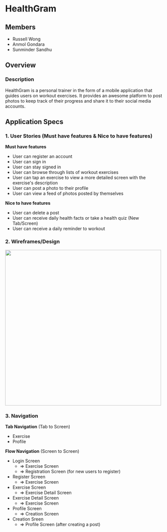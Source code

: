 # HealthGram

## Members
- Russell Wong
- Anmol Gondara
- Sunminder Sandhu

## Overview
### Description
HealthGram is a personal trainer in the form of a mobile application that guides users on workout exercises. It provides an awesome platform to post photos to keep track of their progress and share it to their social media accounts.

## Application Specs

### 1. User Stories (Must have features & Nice to have features)

**Must have features**
- User can register an account
- User can sign in
- User can stay signed in
- User can browse through lists of workout exercises
- User can tap an exercise to view a more detailed screen with the exercise's description
- User can post a photo to their profile
- User can view a feed of photos posted by themselves

**Nice to have features**
- User can delete a post
- User can receive daily health facts or take a health quiz (New Tab/Screen)
- User can receive a daily reminder to workout

### 2. Wireframes/Design

<img src="https://i.imgur.com/F4Nfp1n.jpg" width=500>

### 3. Navigation

**Tab Navigation** (Tab to Screen)

* Exercise
* Profile

**Flow Navigation** (Screen to Screen)

* Login Screen
   * => Exercise Screen
   * => Registration Screen (for new users to register)
* Register Screen
   * => Exercise Screen
* Exercise Screen
   * => Exercise Detail Screen
* Exercise Detail Screen
   * => Exercise Screen
* Profile Screen
   * => Creation Screen
* Creation Sreen
   * => Profile Screen (after creating a post)
   



